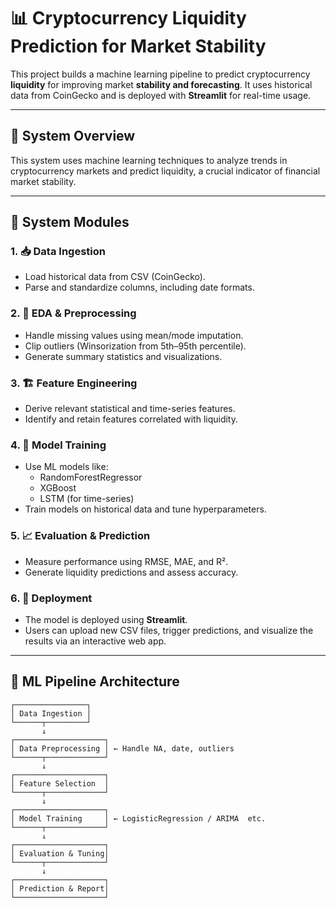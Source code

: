 # 📊 Cryptocurrency Liquidity Prediction for Market Stability

This project builds a machine learning pipeline to predict cryptocurrency **liquidity** for improving market **stability and forecasting**. It uses historical data from CoinGecko and is deployed with **Streamlit** for real-time usage.

---

## 🧩 System Overview

This system uses machine learning techniques to analyze trends in cryptocurrency markets and predict liquidity, a crucial indicator of financial market stability.

---

## 🧱 System Modules

### 1. 📥 Data Ingestion
- Load historical data from CSV (CoinGecko).
- Parse and standardize columns, including date formats.

### 2. 🧼 EDA & Preprocessing
- Handle missing values using mean/mode imputation.
- Clip outliers (Winsorization from 5th–95th percentile).
- Generate summary statistics and visualizations.

### 3. 🏗️ Feature Engineering
- Derive relevant statistical and time-series features.
- Identify and retain features correlated with liquidity.

### 4. 🤖 Model Training
- Use ML models like:
  - RandomForestRegressor
  - XGBoost
  - LSTM (for time-series)
- Train models on historical data and tune hyperparameters.

### 5. 📈 Evaluation & Prediction
- Measure performance using RMSE, MAE, and R².
- Generate liquidity predictions and assess accuracy.

### 6. 🚀 Deployment
- The model is deployed using **Streamlit**.
- Users can upload new CSV files, trigger predictions, and visualize the results via an interactive web app.

---

## 🔁 ML Pipeline Architecture

```plaintext
┌────────────────┐
│ Data Ingestion │
└──────┬─────────┘
       ↓
┌────────────────────┐
│ Data Preprocessing │ ← Handle NA, date, outliers
└──────┬─────────────┘
       ↓
┌────────────────────┐
│ Feature Selection  │
└──────┬─────────────┘
       ↓
┌────────────────────┐
│ Model Training     │ ← LogisticRegression / ARIMA  etc.
└──────┬─────────────┘
       ↓
┌────────────────────┐
│ Evaluation & Tuning│
└──────┬─────────────┘
       ↓
┌────────────────────┐
│ Prediction & Report│
└────────────────────┘
